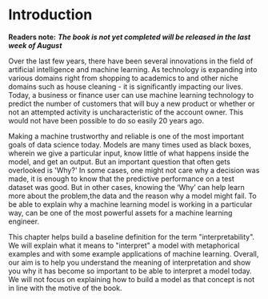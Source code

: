 # Introduction

**Readers note:** _**The book is not yet completed will be released in the last week of August**_

Over the last few years, there have been several innovations in the field of artificial intelligence and machine learning. As technology is expanding into various domains right from shopping to academics to  and other niche domains such as house cleaning - it is significantly impacting our lives. Today, a business or finance user can use machine learning technology to predict the number of customers that will buy a new product or whether or not an attempted activity is uncharacteristic of the account owner. This would not have been possible to do so easily 20 years ago.

Making a machine trustworthy and reliable is one of the most important goals of data science today. Models are many times used as black boxes, wherein we give a particular input, know little of what happens inside the model, and get an output. But an important question that often gets overlooked is 'Why?' In some cases, one might not care why a decision was made, it is enough to know that the predictive performance on a test dataset was good. But in other cases, knowing the ‘Why’ can help learn more about the problem,the data and the reason why a model might fail. To be able to explain why a machine learning model is working in a particular way, can be one of the most powerful assets for a machine learning engineer.

This chapter helps build a baseline definition for the term "interpretability". We will explain what it means to "interpret" a model with metaphorical examples and with some example applications of machine learning.  Overall, our aim is to help you understand the meaning of interpretation and show you why it has become so important to be able to interpret a model today. We will not focus on explaining how to build a model as that concept is not in line with the motive of the book. 

